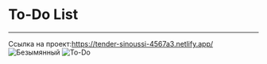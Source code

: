 # To-Do List
_____________________________________________
Ссылка на проект:https://tender-sinoussi-4567a3.netlify.app/
![Безымянный](https://user-images.githubusercontent.com/91624026/154103219-9db32b3b-3993-42e4-9b21-d94f0af26d08.png)
![To-Do](https://user-images.githubusercontent.com/91624026/154103459-b3aa01a3-a666-4b96-b965-ae12249908e2.png)
